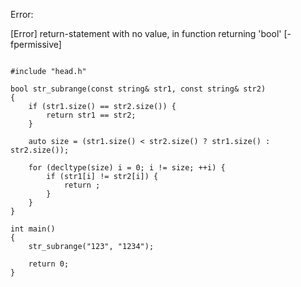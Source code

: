 Error:
 
[Error] return-statement with no value, in function returning 'bool' [-fpermissive]
```

#include "head.h"

bool str_subrange(const string& str1, const string& str2)
{
    if (str1.size() == str2.size()) {
        return str1 == str2;
    }

    auto size = (str1.size() < str2.size() ? str1.size() : str2.size());

    for (decltype(size) i = 0; i != size; ++i) {
        if (str1[i] != str2[i]) {
            return ;
        }
    }
}

int main()
{
    str_subrange("123", "1234");

    return 0;
}

```